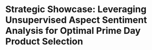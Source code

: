 # Strategic Showcase: Leveraging Unsupervised Aspect Sentiment Analysis for Optimal Prime Day Product Selection

